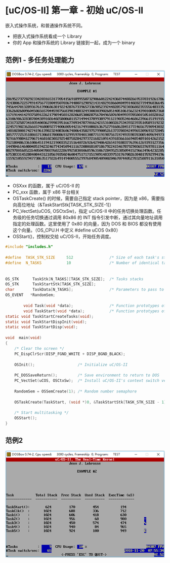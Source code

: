 # [uC/OS-II] 第一章 - 初始 uC/OS-II

嵌入式操作系统，和普通操作系统不同。

 * 把嵌入式操作系统看成一个 Library
 * 你的 App 和操作系统的 Library 链接到一起，成为一个 binary

## 范例1 - 多任务处理能力

![](2018_11_18_see_ucos2_runs_image_01.png)

 * OSXxx 的函数，属于 uC/OS-II 的
 * PC_xxx 函数，属于 x86 平台相关
 * OSTaskCreate() 的时候，需要自己指定 stack pointer，因为是 x86，需要指向高位地址（&TaskStartStk[TASK_STK_SIZE-1]）
 * PC_VectSet(uCOS, OSCtxSw)，指定 uC/OS-II 中的任务切换处理函数。任务级的任务切换通过调用 80x86 的 INT 指令引发中断，通过其向量地址调用指定的处理函数。这里使用了 0x80 的向量，因为 DOS 和 BIOS 都没有使用这个向量。（OS_CPU.H 中定义 #define uCOS 0x80）
 * OSStart()，控制权交给 uC/OS-II，开始任务调度。

```C
#include "includes.h"

#define  TASK_STK_SIZE     512                /* Size of each task's stacks (# of WORDs)   */
#define  N_TASKS           10                 /* Number of identical tasks                 */


OS_STK      TaskStk[N_TASKS][TASK_STK_SIZE];  /* Tasks stacks                              */
OS_STK      TaskStartStk[TASK_STK_SIZE];
char        TaskData[N_TASKS];                /* Parameters to pass to each task           */
OS_EVENT   *RandomSem;

        void Task(void *data);                /* Function prototypes of tasks              */
        void TaskStart(void *data);           /* Function prototypes of Startup task       */
static void TaskStartCreateTasks(void);
static void TaskStartDispInit(void);
static void TaskStartDisp(void);

void  main(void)
{
    /* Clear the screen */
    PC_DispClrScr(DISP_FGND_WHITE + DISP_BGND_BLACK);

    OSInit();                   /* Initialize uC/OS-II                      */

    PC_DOSSaveReturn();         /* Save environment to return to DOS        */
    PC_VectSet(uCOS, OSCtxSw);  /* Install uC/OS-II's context switch vector */

    RandomSem = OSSemCreate(1); /* Random number semaphore                  */

    OSTaskCreate(TaskStart, (void *)0, &TaskStartStk[TASK_STK_SIZE - 1], 0);

    /* Start multitasking */
    OSStart();
}
```

## 范例2

![](2018_11_19_ucos2_examples_image_01.png)
